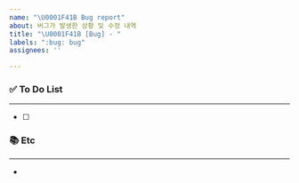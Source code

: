 ```yaml
---
name: "\U0001F41B Bug report"
about: 버그가 발생한 상황 및 수정 내역
title: "\U0001F41B [Bug] - "
labels: ":bug: bug"
assignees: ''

---
```


### ✅ To Do List

---
- [ ] 

### 📚 Etc

---
- 